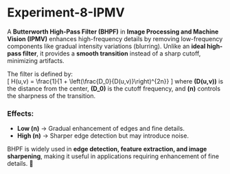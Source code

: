 # Experiment-8-IPMV
A **Butterworth High-Pass Filter (BHPF)** in **Image Processing and Machine Vision (IPMV)** enhances high-frequency details by removing low-frequency components like gradual intensity variations (blurring). Unlike an **ideal high-pass filter**, it provides a **smooth transition** instead of a sharp cutoff, minimizing artifacts.  

The filter is defined by:  
\[
H(u,v) = \frac{1}{1 + \left(\frac{D_0}{D(u,v)}\right)^{2n}}
\]
where **\(D(u,v)\)** is the distance from the center, **\(D_0\)** is the cutoff frequency, and **\(n\)** controls the sharpness of the transition.  

### **Effects:**  
- **Low \(n\)** → Gradual enhancement of edges and fine details.  
- **High \(n\)** → Sharper edge detection but may introduce noise.  

BHPF is widely used in **edge detection, feature extraction, and image sharpening**, making it useful in applications requiring enhancement of fine details. 🚀
